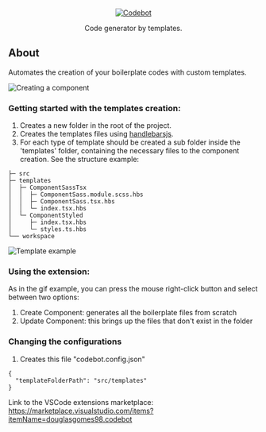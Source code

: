 </br>
<p align="center">
 <a href="https://marketplace.visualstudio.com/items?itemName=douglasgomes98.codebot">
 <img alt='Codebot' src='https://raw.githubusercontent.com/douglasgomes98/codebot/main/assets/logo-codebot.png' />
 </a>
<p align="center"> Code generator by templates. </p>
</p>

## About

<p> Automates the creation of your boilerplate codes with custom templates. </p>

![Creating a component](/assets/codebot.gif)

### Getting started with the templates creation:

1. Creates a new folder in the root of the project.
2. Creates the templates files using [handlebarsjs](https://handlebarsjs.com/).
3. For each type of template should be created a sub folder inside the 'templates' folder, containing the necessary files to the component creation. See the structure example:

```
├─ src
├─ templates
│  ├─ ComponentSassTsx
│  │  ├─ ComponentSass.module.scss.hbs
│  │  ├─ ComponentSass.tsx.hbs
│  │  └─ index.tsx.hbs
│  └─ ComponentStyled
│     ├─ index.tsx.hbs
│     └─ styles.ts.hbs
└── workspace
```

![Template example](/assets/componenthbsexample.png)

### Using the extension:
As in the gif example, you can press the mouse right-click button and select between two options:
1. Create Component: generates all the boilerplate files from scratch
2. Update Component: this brings up the files that don't exist in the folder

### Changing the configurations

1. Creates this file "codebot.config.json"

```
{
  "templateFolderPath": "src/templates"
}
```

Link to the VSCode extensions marketplace: https://marketplace.visualstudio.com/items?itemName=douglasgomes98.codebot
